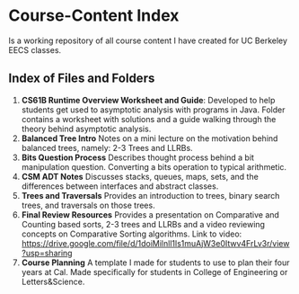 # Course-Content Index
Is a working repository of all course content I have created for UC Berkeley EECS classes.

## Index of Files and Folders 
1. **CS61B Runtime Overview Worksheet and Guide**:
Developed to help students get used to asymptotic analysis with programs in Java. Folder contains a worksheet with solutions and a guide walking through the theory behind asymptotic analysis. 
2. **Balanced Tree Intro**
Notes on a mini lecture on the motivation behind balanced trees, namely: 2-3 Trees and LLRBs.
3. **Bits Question Process**
Describes thought process behind a bit manipulation question. Converting a bits operation to typical arithmetic. 
4. **CSM ADT Notes**
Discusses stacks, queues, maps, sets, and the differences between interfaces and abstract classes.
5. **Trees and Traversals**
Provides an introduction to trees, binary search trees, and traversals on those trees.
6. **Final Review Resources**
Provides a presentation on Comparative and Counting based sorts, 2-3 trees and LLRBs and a video reviewing concepts on Comparative Sorting algorithms.
Link to video: https://drive.google.com/file/d/1doiMilnll1ls1muAjW3e0Itwv4FrLv3r/view?usp=sharing
7. **Course Planning**
A template I made for students to use to plan their four years at Cal. Made specifically for students in College of Engineering or Letters&Science.
